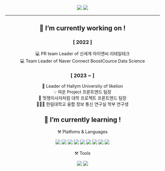 <html>
  <head>
    <meta charset="utf-8">
  </head>
  <body>
    <div align="center">
          <img src="https://capsule-render.vercel.app/api?type=wave&color=auto&height=300&position=absolute&section=header&text=HwaYoung_GitHub:)&fontSize=40" />
          <picture>
          <source 
            srcset="https://github-readme-stats.vercel.app/api?username=sanchaehwa&show_icons=true&theme=dark"
            media="(prefers-color-scheme: dark)"
          />
          <source
            srcset="https://github-readme-stats.vercel.app/api?username=sanchaehwa&show_icons=true"
            media="(prefers-color-scheme: light), (prefers-color-scheme: no-preference)"
          />                      
          <img src="https://github-readme-stats.vercel.app/api?username=sanchaehwa&show_icons=true" />
          </picture>
          <br>
          <hr width=”50” color=”#0000” noshade />
          <h2> 🔭 I’m currently working on ! </h2>
            <h3>[ 2022 ]</h3> 
            💻 PR team Leader of 신세계 아이앤씨 리테일테크  <br> 
            💻 Team Leader of Naver Connect BoostCource Data Science
            <h3> [ 2023 ~ ] </h3>
            🦁 Leader of Hallym University of likelion  <br>
            💡 여운 Project 프론트엔드 팀장 <br>
            🦁 멋쟁이사자처럼 대학 프로젝트 프론트엔드 팀장 <br>
            👩🏻‍🔬 한림대학교 융합 정보 통신 연구실 학부 연구생 <br>
          <h2>🌱 I’m currently learning ! </h2>
          ⚒️ Platfoms & Languages <br><br>
          <img src="https://img.shields.io/badge/Java-007396.svg?&style=for-the-badge&logo=Java&logoColor=white"/>
          <img src="https://img.shields.io/badge/JavaScript-F7DF1E.svg?&style=for-the-badge&logo=JavaScript&logoColor=white"/>
          <img src="https://img.shields.io/badge/HTML5-E34F26.svg?&style=for-the-badge&logo=HTML5&logoColor=white"/>
          <img src="https://img.shields.io/badge/CSS3-1572B6.svg?&style=for-the-badge&logo=CSS3&logoColor=white"/>
          <img src="https://img.shields.io/badge/OpenCV-5C3EE8.svg?&style=for-the-badge&logo=OpenCV&logoColor=white"/>
          <img src="https://img.shields.io/badge/C-A8B9CC.svg?&style=for-the-badge&logo=C&logoColor=white"/>
          <img src="https://img.shields.io/badge/React-61DAFB.svg?&style=for-the-badge&logo=React&logoColor=white" />
          <img src="https://img.shields.io/badge/Python-3776AB.svg?&style=for-the-badge&logo=Python&logoColor=white" />
          <img src="https://img.shields.io/badge/pandas-150458.svg?&style=for-the-badge&logo=Pandas&logoColor=white" /><br><br>
          ⚒️ Tools <br><br>
          <img src="https://img.shields.io/badge/GitHub-181717.svg?&style=for-the-badge&logo=GitHub&logoColor=white"/>
          <img src="https://img.shields.io/badge/Figma-F24E1E.svg?&style=for-the-badge&logo=Figma&logoColor=white"/>
        </div>
    </body>
</html>
